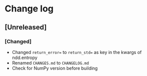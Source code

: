 # Change log

## [Unreleased]
### [Changed]
- Changed `return_error=` to `return_std=` as key in the kwargs of ndd.entropy
- Renamed `CHANGES.md` to `CHANGELOG.md`
- Check for NumPy version before building
